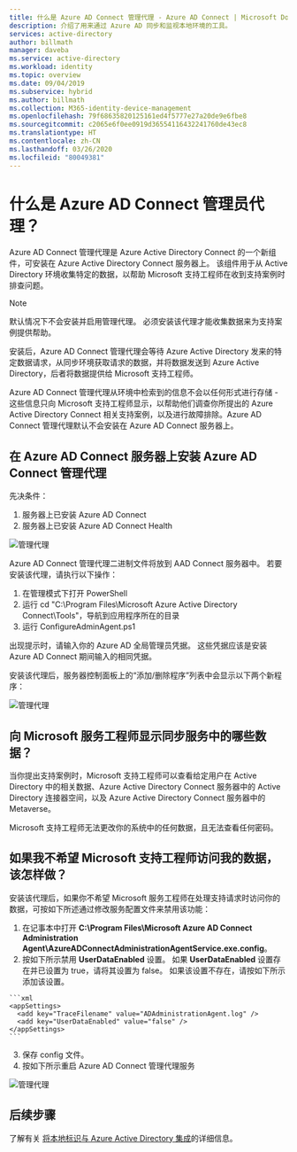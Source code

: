 ```yaml
---
title: 什么是 Azure AD Connect 管理代理 - Azure AD Connect | Microsoft Docs
description: 介绍了用来通过 Azure AD 同步和监视本地环境的工具。
services: active-directory
author: billmath
manager: daveba
ms.service: active-directory
ms.workload: identity
ms.topic: overview
ms.date: 09/04/2019
ms.subservice: hybrid
ms.author: billmath
ms.collection: M365-identity-device-management
ms.openlocfilehash: 79f68635820125161ed4f5777e27a20de9e6fbe8
ms.sourcegitcommit: c2065e6f0ee0919d36554116432241760de43ec8
ms.translationtype: HT
ms.contentlocale: zh-CN
ms.lasthandoff: 03/26/2020
ms.locfileid: "80049381"
---
```

# <a name="what-is-the-azure-ad-connect-admin-agent"></a>什么是 Azure AD Connect 管理员代理？ 
Azure AD Connect 管理代理是 Azure Active Directory Connect 的一个新组件，可安装在 Azure Active Directory Connect 服务器上。 该组件用于从 Active Directory 环境收集特定的数据，以帮助 Microsoft 支持工程师在收到支持案例时排查问题。 

>[!NOTE]
>默认情况下不会安装并启用管理代理。  必须安装该代理才能收集数据来为支持案例提供帮助。

安装后，Azure AD Connect 管理代理会等待 Azure Active Directory 发来的特定数据请求，从同步环境获取请求的数据，并将数据发送到 Azure Active Directory，后者将数据提供给 Microsoft 支持工程师。 

Azure AD Connect 管理代理从环境中检索到的信息不会以任何形式进行存储 - 这些信息只向 Microsoft 支持工程师显示，以帮助他们调查你所提出的 Azure Active Directory Connect 相关支持案例，以及进行故障排除。Azure AD Connect 管理代理默认不会安装在 Azure AD Connect 服务器上。 

## <a name="install-the-azure-ad-connect-administration-agent-on-the-azure-ad-connect-server"></a>在 Azure AD Connect 服务器上安装 Azure AD Connect 管理代理 

先决条件：
1.    服务器上已安装 Azure AD Connect
2.    服务器上已安装 Azure AD Connect Health

![管理代理](media/whatis-aadc-admin-agent/adminagent0.png)

Azure AD Connect 管理代理二进制文件将放到 AAD Connect 服务器中。 若要安装该代理，请执行以下操作：

1.    在管理模式下打开 PowerShell
2.    运行 cd "C:\Program Files\Microsoft Azure Active Directory Connect\Tools"，导航到应用程序所在的目录
3.    运行 ConfigureAdminAgent.ps1

出现提示时，请输入你的 Azure AD 全局管理员凭据。 这些凭据应该是安装 Azure AD Connect 期间输入的相同凭据。

安装该代理后，服务器控制面板上的“添加/删除程序”列表中会显示以下两个新程序： 

![管理代理](media/whatis-aadc-admin-agent/adminagent1.png)

## <a name="what-data-in-my-sync-service-is-shown-to-the-microsoft-service-engineer"></a>向 Microsoft 服务工程师显示同步服务中的哪些数据？ 
当你提出支持案例时，Microsoft 支持工程师可以查看给定用户在 Active Directory 中的相关数据、Azure Active Directory Connect 服务器中的 Active Directory 连接器空间，以及 Azure Active Directory Connect 服务器中的 Metaverse。 

Microsoft 支持工程师无法更改你的系统中的任何数据，且无法查看任何密码。 

## <a name="what-if-i-dont-want-the-microsoft-support-engineer-to-access-my-data"></a>如果我不希望 Microsoft 支持工程师访问我的数据，该怎样做？ 
安装该代理后，如果你不希望 Microsoft 服务工程师在处理支持请求时访问你的数据，可按如下所述通过修改服务配置文件来禁用该功能： 

1.    在记事本中打开 **C:\Program Files\Microsoft Azure AD Connect Administration Agent\AzureADConnectAdministrationAgentService.exe.config**。
2.    按如下所示禁用 **UserDataEnabled** 设置。 如果 **UserDataEnabled** 设置存在并已设置为 true，请将其设置为 false。 如果该设置不存在，请按如下所示添加该设置。    

    ```xml
    <appSettings>
      <add key="TraceFilename" value="ADAdministrationAgent.log" />
      <add key="UserDataEnabled" value="false" />
    </appSettings>
    ```

3.    保存 config 文件。
4.    按如下所示重启 Azure AD Connect 管理代理服务

![管理代理](media/whatis-aadc-admin-agent/adminagent2.png)

## <a name="next-steps"></a>后续步骤
了解有关 [将本地标识与 Azure Active Directory 集成](whatis-hybrid-identity.md)的详细信息。
